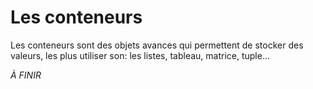 # Les conteneurs

Les conteneurs sont des objets avances qui permettent de stocker des valeurs, les plus utiliser son: les listes, tableau, matrice, tuple...

*À FINIR*